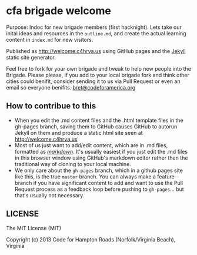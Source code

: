 # cfa brigade welcome

Purpose: Indoc for new brigade members (first hacknight). Lets take our inital ideas and resources in the `outline.md`, and create the actual learning content in `index.md` for new visitors.

Published as http://welcome.c4hrva.us using GitHub pages and the [Jekyll](http://jekyllrb.com/) static site generator.

Feel free to fork for your own brigade and tweak to help new people into the Brigade. Please please, if you add to your local brigade fork and think other cities could benifit, consider sending it to us via Pull Request or even an email so everyone benifits. bret@codeforamerica.org

## How to contribue to this

 * When you edit the .md content files and the .html template files in the gh-pages branch, saving them to GitHub causes GitHub to autorun Jekyll on them and produce a static html site seen at http://welcome.c4hrva.us
 * Most of us just want to add/edit content, which are in .md files, formatted as *[markdown](https://help.github.com/articles/github-flavored-markdown)*. It's usually easiest if you just edit the .md files in this browser window using GitHub's markdown editor rather then the traditional way of cloning to your local machine.
 * We only care about the `gh-pages` branch, which in a github pages site like this, is the true `master` branch. You can always make a feature-branch if you have significant content to add and want to use the Pull Request process as a feedback loop before pushing to `gh-pages`... but that's usually not necessary.

## LICENSE

The MIT License (MIT)

Copyright (c) 2013 Code for Hampton Roads (Norfolk/Virginia Beach), Virginia
